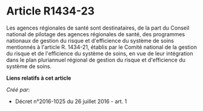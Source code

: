 # Article R1434-23

Les agences régionales de santé sont destinataires, de la part du Conseil national de pilotage des agences régionales de
santé, des programmes nationaux de gestion du risque et d'efficience du système de soins mentionnés à l'article R. 1434-21,
établis par le Comité national de la gestion du risque et de l'efficience du système de soins, en vue de leur intégration
dans le plan pluriannuel régional de gestion du risque et d'efficience du système de soins.

**Liens relatifs à cet article**

_Créé par_:

  - Décret n°2016-1025 du 26 juillet 2016 - art. 1
